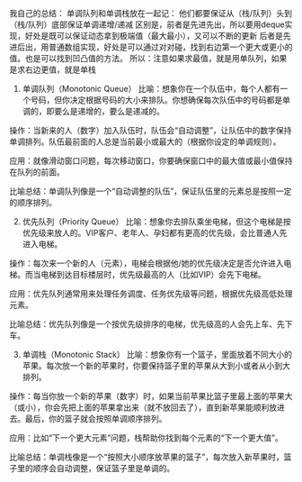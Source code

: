 我自己的总结：
单调队列和单调栈放在一起记：
他们都要保证从（栈/队列）头到（栈/队列）底部保证单调递增/递减
区别是，前者是先进先出，所以要用deque实现，好处是既可以保证动态拿到极端值（最大最小），又可以不断的更新
后者是先进后出，用普通数组实现，好处是可以通过对对碰，找到右边第一个更大或更小的值。也是可以找到凹凸值的方法。
所以：注意如果求最值，就是用单队列，如果是求右边更值，就是单栈



1. 单调队列（Monotonic Queue）
比喻：想象你在一个队伍中，每个人都有一个号码，但你决定根据号码的大小来排队。你想确保每次队伍中的号码都是单调的，即要么是递增的，要么是递减的。

操作：当新来的人（数字）加入队伍时，队伍会“自动调整”，让队伍中的数字保持单调排列。队伍最前面的人总是当前最小或最大的（根据你设定的单调规则）。

应用：就像滑动窗口问题，每次移动窗口，你要确保窗口中的最大值或最小值保持在队列的前面。

比喻总结：单调队列像是一个“自动调整的队伍”，保证队伍里的元素总是按照一定的顺序排列。

2. 优先队列（Priority Queue）
比喻：想象你去排队乘坐电梯，但这个电梯是按优先级来放人的。VIP客户、老年人、孕妇都有更高的优先级，会比普通人先进入电梯。

操作：每次来一个新的人（元素），电梯会根据他/她的优先级决定是否允许进入电梯。而当电梯到达目标楼层时，优先级最高的人（比如VIP）会先下电梯。

应用：优先队列通常用来处理任务调度、任务优先级等问题，根据优先级高低处理元素。

比喻总结：优先队列像是一个按优先级排序的电梯，优先级高的人会先上车、先下车。

3. 单调栈（Monotonic Stack）
比喻：想象你有一个篮子，里面放着不同大小的苹果。每次放一个新的苹果时，你要保持篮子里的苹果从大到小或者从小到大排列。

操作：每当你放一个新的苹果（数字）时，如果当前苹果比篮子里最上面的苹果大（或小），你会先把上面的苹果拿出来（就不放回去了），直到新苹果能顺利放进去。最后，你的篮子就会按照单调顺序排列。

应用：比如“下一个更大元素”问题，栈帮助你找到每个元素的“下一个更大值”。

比喻总结：单调栈像是一个“按照大小顺序放苹果的篮子”，每次放入新苹果时，篮子里的顺序会自动调整，保证篮子里是单调的。